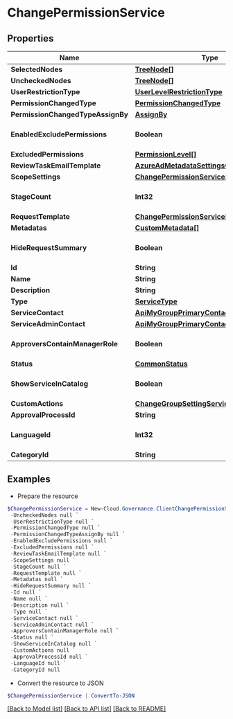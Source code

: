 # ChangePermissionService
## Properties

Name | Type | Description | Notes
------------ | ------------- | ------------- | -------------
**SelectedNodes** | [**TreeNode[]**](TreeNode.md) |  | [optional] 
**UncheckedNodes** | [**TreeNode[]**](TreeNode.md) |  | [optional] 
**UserRestrictionType** | [**UserLevelRestrictionType**](UserLevelRestrictionType.md) |  | [optional] 
**PermissionChangedType** | [**PermissionChangedType**](PermissionChangedType.md) |  | [optional] 
**PermissionChangedTypeAssignBy** | [**AssignBy**](AssignBy.md) |  | [optional] 
**EnabledExcludePermissions** | **Boolean** |  | [optional] [default to $false]
**ExcludedPermissions** | [**PermissionLevel[]**](PermissionLevel.md) |  | [optional] 
**ReviewTaskEmailTemplate** | [**AzureAdMetadataSettingsOffice365Tenant**](AzureAdMetadataSettingsOffice365Tenant.md) |  | [optional] 
**ScopeSettings** | [**ChangePermissionServiceScopeSettings**](ChangePermissionServiceScopeSettings.md) |  | [optional] 
**StageCount** | **Int32** |  | [optional] [default to 0]
**RequestTemplate** | [**ChangePermissionServiceRequestTemplate**](ChangePermissionServiceRequestTemplate.md) |  | [optional] 
**Metadatas** | [**CustomMetadata[]**](CustomMetadata.md) |  | [optional] 
**HideRequestSummary** | **Boolean** |  | [optional] [default to $false]
**Id** | **String** |  | [optional] 
**Name** | **String** |  | [optional] 
**Description** | **String** |  | [optional] 
**Type** | [**ServiceType**](ServiceType.md) |  | [optional] 
**ServiceContact** | [**ApiMyGroupPrimaryContact**](ApiMyGroupPrimaryContact.md) |  | [optional] 
**ServiceAdminContact** | [**ApiMyGroupPrimaryContact**](ApiMyGroupPrimaryContact.md) |  | [optional] 
**ApproversContainManagerRole** | **Boolean** |  | [optional] [default to $false]
**Status** | [**CommonStatus**](CommonStatus.md) |  | [optional] 
**ShowServiceInCatalog** | **Boolean** |  | [optional] [default to $false]
**CustomActions** | [**ChangeGroupSettingServiceCustomActions**](ChangeGroupSettingServiceCustomActions.md) |  | [optional] 
**ApprovalProcessId** | **String** |  | [optional] 
**LanguageId** | **Int32** |  | [optional] [default to 0]
**CategoryId** | **String** |  | [optional] 

## Examples

- Prepare the resource
```powershell
$ChangePermissionService = New-Cloud.Governance.ClientChangePermissionService  -SelectedNodes null `
 -UncheckedNodes null `
 -UserRestrictionType null `
 -PermissionChangedType null `
 -PermissionChangedTypeAssignBy null `
 -EnabledExcludePermissions null `
 -ExcludedPermissions null `
 -ReviewTaskEmailTemplate null `
 -ScopeSettings null `
 -StageCount null `
 -RequestTemplate null `
 -Metadatas null `
 -HideRequestSummary null `
 -Id null `
 -Name null `
 -Description null `
 -Type null `
 -ServiceContact null `
 -ServiceAdminContact null `
 -ApproversContainManagerRole null `
 -Status null `
 -ShowServiceInCatalog null `
 -CustomActions null `
 -ApprovalProcessId null `
 -LanguageId null `
 -CategoryId null
```

- Convert the resource to JSON
```powershell
$ChangePermissionService | ConvertTo-JSON
```

[[Back to Model list]](../README.md#documentation-for-models) [[Back to API list]](../README.md#documentation-for-api-endpoints) [[Back to README]](../README.md)

